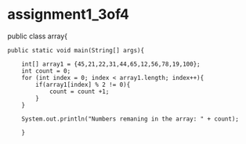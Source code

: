 # assignment1_3of4
public class array{
    
    public static void main(String[] args){
        
        int[] array1 = {45,21,22,31,44,65,12,56,78,19,100};
        int count = 0;
        for (int index = 0; index < array1.length; index++){
            if(array1[index] % 2 != 0){
                count = count +1;
            }
        }
        
        System.out.println("Numbers remaning in the array: " + count);
            
        } 

